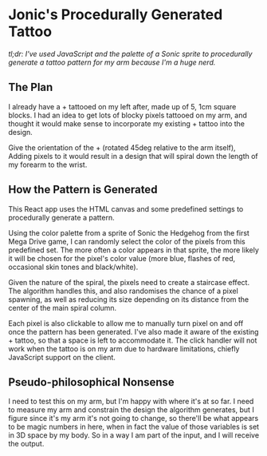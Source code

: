 # Jonic's Procedurally Generated Tattoo

*tl;dr: I've used JavaScript and the palette of a Sonic sprite to procedurally generate a tattoo pattern for my arm because I'm a huge nerd.*

## The Plan

I already have a + tattooed on my left after, made up of 5, 1cm square blocks. I had an idea to get lots of blocky pixels tattooed on my arm, and thought it would make sense to incorporate my existing + tattoo into the design.

Give the orientation of the + (rotated 45deg relative to the arm itself), Adding pixels to it would result in a design that will spiral down the length of my forearm to the wrist.

## How the Pattern is Generated

This React app uses the HTML canvas and some predefined settings to procedurally generate a pattern.

Using the color palette from a sprite of Sonic the Hedgehog from the first Mega Drive game, I can randomly select the color of the pixels from this predefined set. The more often a color appears in that sprite, the more likely it will be chosen for the pixel's color value (more blue, flashes of red, occasional skin tones and black/white).

Given the nature of the spiral, the pixels need to create a staircase effect. The algorithm handles this, and also randomises the chance of a pixel spawning, as well as reducing its size depending on its distance from the center of the main spiral column.

Each pixel is also clickable to allow me to manually turn pixel on and off once the pattern has been generated. I've also made it aware of the existing + tattoo, so that a space is left to accommodate it. The click handler will not work when the tattoo is on my arm due to hardware limitations, chiefly JavaScript support on the client.

## Pseudo-philosophical Nonsense

I need to test this on my arm, but I'm happy with where it's at so far. I need to measure my arm and constrain the design the algorithm generates, but I figure since it's my arm it's not going to change, so there'll be what appears to be magic numbers in here, when in fact the value of those variables is set in 3D space by my body. So in a way I am part of the input, and I will receive the output.
